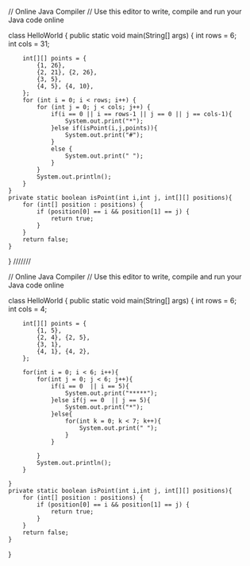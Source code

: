 // Online Java Compiler
// Use this editor to write, compile and run your Java code online

class HelloWorld {
    public static void main(String[] args) {
        int rows = 6;  
        int cols = 31;
        
        int[][] points = {
            {1, 26}, 
            {2, 21}, {2, 26}, 
            {3, 5}, 
            {4, 5}, {4, 10},
        };
        for (int i = 0; i < rows; i++) {
            for (int j = 0; j < cols; j++) {
                if(i == 0 || i == rows-1 || j == 0 || j == cols-1){
                    System.out.print("*");
                }else if(isPoint(i,j,points)){
                    System.out.print("#");
                }
                else {
                    System.out.print(" ");
                }
            }
            System.out.println(); 
        }
    }
    private static boolean isPoint(int i,int j, int[][] positions){
        for (int[] position : positions) {
            if (position[0] == i && position[1] == j) {
                return true;
            }
        }
        return false;
    }
}
///////

// Online Java Compiler
// Use this editor to write, compile and run your Java code online

class HelloWorld {
    public static void main(String[] args) {
        int rows = 6;  
        int cols = 4;
        
        int[][] points = {
            {1, 5}, 
            {2, 4}, {2, 5}, 
            {3, 1}, 
            {4, 1}, {4, 2},
        };
        
        for(int i = 0; i < 6; i++){
            for(int j = 0; j < 6; j++){
                if(i == 0  || i == 5){
                    System.out.print("*****");
                }else if(j == 0  || j == 5){
                    System.out.print("*");
                }else{
                    for(int k = 0; k < 7; k++){
                        System.out.print(" ");
                    }
                }

            }
            System.out.println();
        }
    
    }
    private static boolean isPoint(int i,int j, int[][] positions){
        for (int[] position : positions) {
            if (position[0] == i && position[1] == j) {
                return true;
            }
        }
        return false;
    }
}

